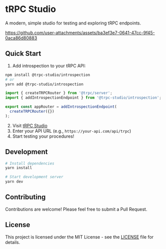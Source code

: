 # tRPC Studio

A modern, simple studio for testing and exploring tRPC endpoints.

https://github.com/user-attachments/assets/ba3ef3e7-0641-47cc-9f45-0aca86d80883

## Quick Start

1. Add introspection to your tRPC API:
```bash
npm install @trpc-studio/introspection
# or
yarn add @trpc-studio/introspection
```

```ts
import { createTRPCRouter } from '@trpc/server';
import { addIntrospectionEndpoint } from '@trpc-studio/introspection';

export const appRouter = addIntrospectionEndpoint(
  createTRPCRouter({})
);
```

2. Visit [tRPC Studio](https://trpc-studio.vercel.app)
3. Enter your API URL (e.g., `https://your-api.com/api/trpc`)
4. Start testing your procedures!

## Development

```bash
# Install dependencies
yarn install

# Start development server
yarn dev
```

## Contributing

Contributions are welcome! Please feel free to submit a Pull Request.

## License

This project is licensed under the MIT License - see the [LICENSE](LICENSE) file for details.
